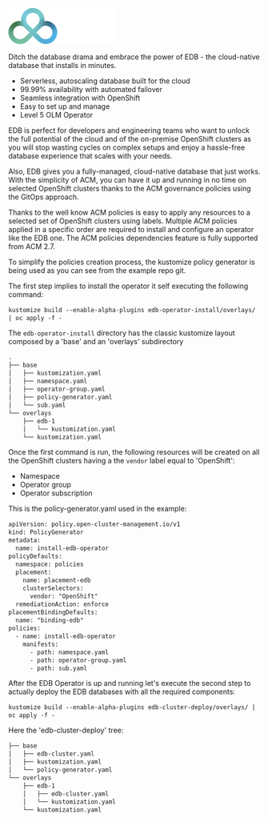![EDB Logo](images/edb-logo.svg?raw=true "EDB")

Ditch the database drama and embrace the power of EDB - the cloud-native database that installs in minutes.

- Serverless, autoscaling database built for the cloud
- 99.99% availability with automated failover
- Seamless integration with OpenShift
- Easy to set up and manage
- Level 5 OLM Operator


EDB is perfect for developers and engineering teams who want to unlock the full potential of the cloud and of the on-premise OpenShift clusters as you will stop wasting cycles on complex setups and enjoy a hassle-free database experience that scales with your needs.

Also, EDB gives you a fully-managed, cloud-native database that just works. With the simplicity of ACM, you can have it up and running in no time on selected OpenShift clusters thanks to the ACM governance policies using the GitOps approach.

Thanks to the well know ACM policies is easy to apply any resources to a selected set of OpenShift clusters using labels. Multiple ACM policies applied in a specific order are required to install and configure an operator like the EDB one. The ACM policies dependencies feature is fully supported from ACM 2.7.

To simplify the policies creation process, the kustomize policy generator is being used as you can see from the example repo git.


The first step implies to install the operator it self executing the following command:

```
kustomize build --enable-alpha-plugins edb-operator-install/overlays/ | oc apply -f -
```

The ```edb-operator-install``` directory has the classic kustomize layout composed by a 'base' and an 'overlays' subdirectory


```
.
├── base
│   ├── kustomization.yaml
│   ├── namespace.yaml
│   ├── operator-group.yaml
│   ├── policy-generator.yaml
│   └── sub.yaml
└── overlays
    ├── edb-1
    │   └── kustomization.yaml
    └── kustomization.yaml
```


Once the first command is run, the following resources will be created on all the OpenShift clusters having a the `vendor` label equal to 'OpenShift':

- Namespace
- Operator group
- Operator subscription

This is the policy-generator.yaml used in the example:

```
apiVersion: policy.open-cluster-management.io/v1
kind: PolicyGenerator
metadata:
  name: install-edb-operator
policyDefaults:
  namespace: policies
  placement:
    name: placement-edb
    clusterSelectors:
      vendor: "OpenShift"
  remediationAction: enforce
placementBindingDefaults:
  name: "binding-edb"
policies:
  - name: install-edb-operator
    manifests:
      - path: namespace.yaml
      - path: operator-group.yaml
      - path: sub.yaml
```

After the EDB Operator is up and running let's execute the second step to actually deploy the EDB databases with all the required components:

```
kustomize build --enable-alpha-plugins edb-cluster-deploy/overlays/ | oc apply -f -
```

Here the 'edb-cluster-deploy' tree:

```
├── base
│   ├── edb-cluster.yaml
│   ├── kustomization.yaml
│   └── policy-generator.yaml
└── overlays
    ├── edb-1
    │   ├── edb-cluster.yaml
    │   └── kustomization.yaml
    └── kustomization.yaml
```
